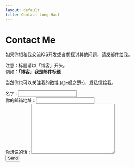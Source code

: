 ```yaml
---
layout: default
title: Contact Long Haul
---
```


<div id="contact">
  <h1 class="pageTitle">Contact Me</h1>
  <div class="contactContent">
    <p class="intro">如果你想和我交流iOS开发或者想探讨其他问题，请发邮件给我。</p>
    <p>注意：标题请以「博客」开头。<br />例如：<b>「博客」我是邮件标题</b></p>
    <p>当然你也可以关注我的<a href="http://weibo.com/fengzhichu">微博 (@-枫之楚-)</a>，发私信给我。</p>
  </div>
  <form action="http://formspree.io/fengzhichu@foxmail.com" method="POST">
    <label for="name">名字 :</label>    
    <input type="text" id="name" name="name" class="full-width"><br>
    <label for="email">你的邮箱地址 :</label>
    <input type="email" id="email" name="_replyto" class="full-width"><br>
    <label for="message">你想说的话 :</label>
    <textarea name="message" id="message" cols="30" rows="10" class="full-width"></textarea><br>
    <input type="submit" value="Send" class="button">
  </form>
</div>
